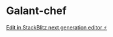 # Galant-chef

[Edit in StackBlitz next generation editor ⚡️](https://stackblitz.com/~/github.com/Rumdroid/Galant-chef)